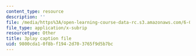 ```yaml
---
content_type: resource
description: ''
file: /media/https%3A/open-learning-course-data-rc.s3.amazonaws.com/6-042j-mathematics-for-computer-science-spring-2015/9800cda10f8bf1942d703765f9d5b7bc_5hETv64GIuE.srt
file_type: application/x-subrip
resourcetype: Other
title: 3play caption file
uid: 9800cda1-0f8b-f194-2d70-3765f9d5b7bc
---
```

